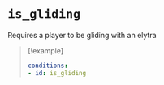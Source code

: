 # `is_gliding`

Requires a player to be gliding with an elytra

> [!example]
> ```yaml
> conditions:
> - id: is_gliding
> ```
